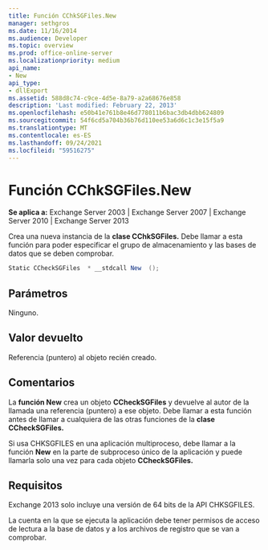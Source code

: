 ```yaml
---
title: Función CChkSGFiles.New
manager: sethgros
ms.date: 11/16/2014
ms.audience: Developer
ms.topic: overview
ms.prod: office-online-server
ms.localizationpriority: medium
api_name:
- New
api_type:
- dllExport
ms.assetid: 588d8c74-c9ce-4d5e-8a79-a2a68676e858
description: 'Last modified: February 22, 2013'
ms.openlocfilehash: e50b41e761b8e46d778011b6bac3db4dbb624809
ms.sourcegitcommit: 54f6cd5a704b36b76d110ee53a6d6c1c3e15f5a9
ms.translationtype: MT
ms.contentlocale: es-ES
ms.lasthandoff: 09/24/2021
ms.locfileid: "59516275"
---
```

# <a name="cchksgfilesnew-function"></a>Función CChkSGFiles.New

**Se aplica a:** Exchange Server 2003 | Exchange Server 2007 | Exchange Server 2010 | Exchange Server 2013
  
Crea una nueva instancia de la **clase CChkSGFiles.** Debe llamar a esta función para poder especificar el grupo de almacenamiento y las bases de datos que se deben comprobar. 
  
```cs
Static CCheckSGFiles  * __stdcall New  ();

```

## <a name="parameters"></a>Parámetros

Ninguno.
  
## <a name="return-value"></a>Valor devuelto

Referencia (puntero) al objeto recién creado.
  
## <a name="remarks"></a>Comentarios

La **función New** crea un objeto **CCheckSGFiles** y devuelve al autor de la llamada una referencia (puntero) a ese objeto. Debe llamar a esta función antes de llamar a cualquiera de las otras funciones de la **clase CCheckSGFiles.** 
  
Si usa CHKSGFILES en una aplicación multiproceso, debe llamar a la función **New** en la parte de subproceso único de la aplicación y puede llamarla solo una vez para cada objeto **CCheckSGFiles.** 
  
## <a name="requirements"></a>Requisitos

Exchange 2013 solo incluye una versión de 64 bits de la API CHKSGFILES.
  
La cuenta en la que se ejecuta la aplicación debe tener permisos de acceso de lectura a la base de datos y a los archivos de registro que se van a comprobar.
  


